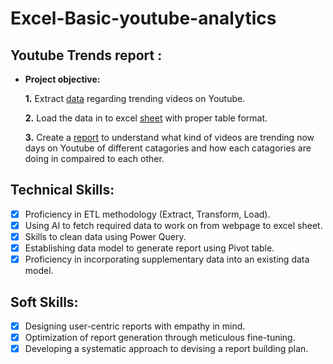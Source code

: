 # Excel-Basic-youtube-analytics
## Youtube Trends report :


- **Project objective:** 

    **1.** Extract [data](https://github.com/Deborshi-analyst/Excel-Basic-youtube-analytics/blob/main/raw%20data.pdf) regarding trending videos on Youtube.
  
    **2.** Load the data in to excel [sheet](https://github.com/Deborshi-analyst/Excel-Basic-youtube-analytics/blob/main/trending%20Youtube%20Videos.xlsx) with proper table format.
  
    **3.** Create a [report](https://github.com/Deborshi-analyst/Excel-Basic-youtube-analytics/blob/main/Trending%20videos%20report.pdf) to understand what kind of videos are trending now days on Youtube of different catagories and how each catagories are doing in compaired to each other.

## Technical Skills:
- [x]	Proficiency in ETL methodology (Extract, Transform, Load).
- [x]	Using AI to fetch required data to work on from webpage to excel sheet.
- [x]	Skills to clean data using Power Query.
- [x]	Establishing data model to generate report using Pivot table.
- [x]	Proficiency in incorporating supplementary data into an existing data model.

## Soft Skills:
- [x]	Designing user-centric reports with empathy in mind.
- [x]	Optimization of report generation through meticulous fine-tuning.
- [x]	Developing a systematic approach to devising a report building plan.
